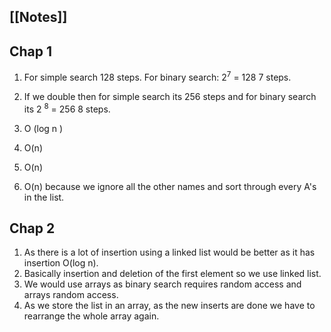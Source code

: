 ## [[Notes]]
## Chap 1
1. For simple search 128 steps.
For binary search:
2<sup>7</sup> = 128
7 steps.

2. If we double then for simple search its 256 steps and for binary search
its 2 <sup>8</sup> = 256 
8 steps. 

3. O (log n )
4. O(n)
5. O(n)
6. O(n) because we ignore all the other names and sort through every A's in the list.


## Chap 2
1. As there is a lot of insertion using a linked list would be better as it has insertion O(log n).
2. Basically insertion and deletion  of the first element so we use linked list.
3. We would use arrays as binary search requires random access and arrays random access.
4. As we store the list in an array, as the  new inserts are done we have to rearrange the whole array again.